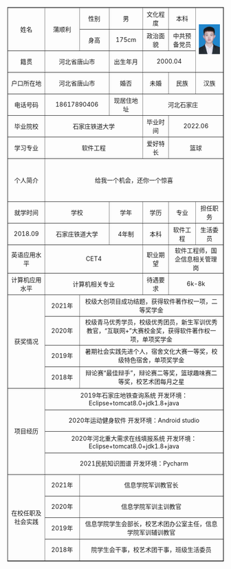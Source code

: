 

<!--
**smallwoker/smallwoker** is a ✨ _special_ ✨ repository because its `README.md` (this file) appears on your GitHub profile.

Here are some ideas to get you started:

- 🔭 I’m currently working on ...
- 🌱 I’m currently learning ...
- 👯 I’m looking to collaborate on ...
- 🤔 I’m looking for help with ...
- 💬 Ask me about ...
- 📫 How to reach me: ...
- 😄 Pronouns: ...
- ⚡ Fun fact: ...
-->
<table border="1"
		  cellspacing="0px"
		  style="margin:auto;"
		  width="800px">
		<tr height="50"  style="text-align: center;">
			<td rowspan="2" >姓名</td>
            <td rowspan="2" width="100">蒲顺利</td>
			<td width="100">性别</td>
			<td width="100">男</td>
			<td>文化程度</td>
			<td width="100">本科</td>
			<td  rowspan="3" width="120"><img src="zhengjianzhao.jpg"></td>
		</tr>
		<tr height="50" style="text-align: center;">
			<td>身高</td>
			<td>175cm</td>
			<td>政治面貌</td>
			<td>中共预备党员</td>
		</tr>
		<tr height="50" style="text-align: center;">
			<td width="100">籍贯</td>
			<td colspan="2">河北省唐山市</td>
			<td>出生年月</td>
			<td colspan="2">2000.04</td>
		</tr>
		<tr height="50" style="text-align: center;">
			<td>户口所在地</td>
			<td colspan="2">河北省唐山市</td>
			<td>婚否</td>
			<td width="100">未婚</td>
			<td>民族</td>
			<td>汉族</td>
		</tr>
		<tr height="50" style="text-align: center;">
			<td>电话号码</td>
			<td colspan="2">18617890406</td>
			<td>现居住地址</td>
			<td colspan="3">河北石家庄</td>
		</tr>			
		<tr height="50" style="text-align: center;">
			<td>毕业院校</td>
			<td colspan="3">石家庄铁道大学</td>
			<td>毕业时间</td>
			<td colspan="2">2022.06</td>
		</tr>
		<tr height="50" style="text-align: center;">
			<td>学习专业</td>
			<td colspan="3">软件工程</td>
			<td>爱好特长</td>
			<td colspan="2">篮球</td>
		</tr>
		<tr height="50" style="text-align: center;">
			<td rowspan="2">个人简介</td>
			<td colspan="6" rowspan="2">给我一个机会，还你一个惊喜</td>
		<tr height="50" style="text-align: center;">			
		</tr>
		<tr height="50" style="text-align: center;">
			<td>就学时间</td>
			<td colspan="2">学校</td>
			<td>学年</td>
			<td>学历</td>
			<td>专业</td>
			<td>担任职务</td>
		</tr>
		<tr height="50" style="text-align: center;">
			<td>2018.09</td>
			<td colspan="2">石家庄铁道大学</td>
			<td>4年制</td>
			<td>本科</td>
			<td>软件工程</td>
			<td>生活委员</td>
		</tr>
		<tr height="50" style="text-align: center;">
			<td>英语应用水平</td>
			<td colspan="3">CET4</td>
			<td>职业期望</td>
			<td colspan="2">软件工程师，国企信息相关管理岗</td>
		</tr>
		<tr height="50" style="text-align: center;">
			<td>计算机应用水平</td>
			<td colspan="3">计算机相关专业</td>
			<td>待遇要求</td>
			<td colspan="2">6k-8k</td>
		</tr>
        	<tr height="50" style="text-align: center;">
			<td rowspan="4">获奖情况</td>
            <td rowspan="1">2021年</td>	
			<td colspan="6">校级大创项目成功结题，获得软件著作权一项，二等奖学金</td>	
		</tr>
		<tr height="50" style="text-align: center;">
        <td rowspan="1">2020年</td>	
			<td colspan="6">校级青马优秀学员，校级优秀团员，新生军训优秀教官，“互联网+”大赛校金奖，获得软件著作权一项，单项奖学金</td>	
		</tr>
		<tr height="50" style="text-align: center;">
        <td rowspan="1">2019年</td>
			<td colspan="6">暑期社会实践先进个人，宿舍文化大赛一等奖，校级特色宿舍，单项奖学金</td>
		</tr>
		<tr height="50" style="text-align: center;">
        <td rowspan="1">2018年</td>	
	    <td colspan="6">辩论赛“最佳辩手”，辩论赛二等奖，篮球趣味赛二等奖，校艺术团每月之星</td>
		</tr>
		<tr height="50" style="text-align: center;">
			<td rowspan="4">项目经历</td>	
			<td colspan="6">2019年石家庄地铁查询系统 开发环境：Eclipse+tomcat8.0+jdk1.8+java </td>	
		</tr>
		<tr height="50" style="text-align: center;">	
	<td colspan="6">2020年运动健身软件 开发环境：Android studio</td>
		</tr>
		<tr height="50" style="text-align: center;">	
			<td colspan="6">2020年河北重大需求在线填报系统 开发环境：Eclipse+tomcat8.0+jdk1.8+java</td>	
		</tr>
		<tr height="50" style="text-align: center;">
			<td colspan="6">2021民航知识图谱 开发环境：Pycharm</td>
		</tr>
		<tr height="50" style="text-align: center;">
			<td rowspan="4">在校任职及社会实践</td>	
            <td rowspan="1">2021年</td>	
			<td colspan="6">信息学院军训教官长</td>	
		</tr>
		<tr height="50" style="text-align: center;">
        <td rowspan="1">2020年</td>		
			<td colspan="6">信息学院军训主训教官</td>	
		</tr>
		<tr height="50" style="text-align: center;">
        <td rowspan="1">2019年</td>	
			<td colspan="6">信息学院学生会部长，校艺术团办公室主任，信息学院军训辅训教官</td>
		</tr>
		<tr height="50" style="text-align: center;">
        <td rowspan="1">2018年</td>		
	<td colspan="6">院学生会干事，校艺术团干事，班级生活委员</td>
		</tr>
</table>

